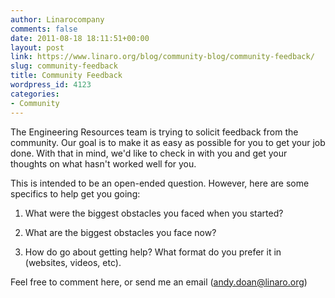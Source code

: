 ```yaml
---
author: Linarocompany
comments: false
date: 2011-08-18 18:11:51+00:00
layout: post
link: https://www.linaro.org/blog/community-blog/community-feedback/
slug: community-feedback
title: Community Feedback
wordpress_id: 4123
categories:
- Community
---
```


The Engineering Resources team is trying to solicit feedback from the community. Our goal is to make it as easy as possible for you to get your job done. With that in mind, we'd like to check in with you and get your thoughts on what hasn't worked well for you.

This is intended to be an open-ended question. However, here are some specifics to help get you going:



	
  1. What were the biggest obstacles you faced when you started?

	
  2. What are the biggest obstacles you face now?

	
  3. How do go about getting help? What format do you prefer it in (websites, videos, etc).


Feel free to comment here, or send me an email (andy.doan@linaro.org)
